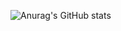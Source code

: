 ![Anurag's GitHub stats](https://github-readme-stats.vercel.app/api?username=Gamermathijs&show_icons=true&theme=radical)
